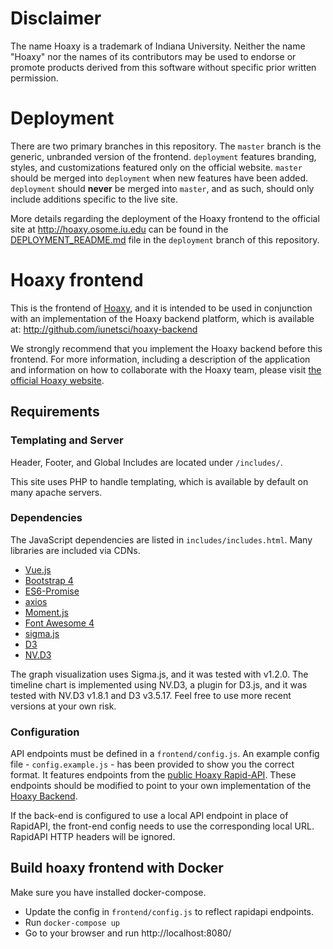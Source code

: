 # Disclaimer

The name Hoaxy is a trademark of Indiana University. Neither the name "Hoaxy" nor the names of its contributors may be used to endorse or promote products derived from this software without specific prior written permission.

# Deployment

There are two primary branches in this repository.  The `master` branch is the generic, unbranded version of the frontend.  `deployment` features branding, styles, and customizations featured only on the official website.  `master` should be merged into `deployment` when new features have been added.  `deployment` should **never** be merged into `master`, and as such, should only include additions specific to the live site.

More details regarding the deployment of the Hoaxy frontend to the official site at http://hoaxy.osome.iu.edu can be found in the [DEPLOYMENT_README.md](https://github.com/IUNetSci/hoaxy-frontend/blob/deployment/DEPLOYMENT_README.md) file in the `deployment` branch of this repository.

# Hoaxy frontend

This is the frontend of [Hoaxy](http://hoaxy.iuni.iu.edu), and it is intended to be used in conjunction with an implementation of the Hoaxy backend platform, which is available at: http://github.com/iunetsci/hoaxy-backend

We strongly recommend that you implement the Hoaxy backend before this frontend. For more information, including a description of the application and information on how to collaborate with the Hoaxy team, please visit [the official Hoaxy website](http://hoaxy.osome.iu.edu).

## Requirements

### Templating and Server

Header, Footer, and Global Includes are located under `/includes/`.

This site uses PHP to handle templating, which is available by default on many apache servers.

### Dependencies

The JavaScript dependencies are listed in `includes/includes.html`.  Many  libraries are included via CDNs.


* [Vue.js](https://vuejs.org/)
* [Bootstrap 4](https://getbootstrap.com/docs/4.0/getting-started/introduction/)
* [ES6-Promise](https://github.com/stefanpenner/es6-promise)
* [axios](https://github.com/mzabriskie/axios)
* [Moment.js](http://momentjs.com/)
* [Font Awesome 4](https://fontawesome.com/v4.7.0/)
* [sigma.js](http://sigmajs.org/)
* [D3](https://d3js.org/)
* [NV.D3](http://nvd3.org/)

The graph visualization uses Sigma.js, and it was tested with v1.2.0. The timeline chart is implemented using NV.D3, a plugin for D3.js, and it was tested with NV.D3 v1.8.1 and D3 v3.5.17. Feel free to use more recent versions at your own risk.

### Configuration

API endpoints must be defined in a `frontend/config.js`.  An example config file - `config.example.js` - has been provided to show you the correct format.  It features endpoints from the [public Hoaxy Rapid-API](https://rapidapi.com/truthy/api/hoaxy).  These endpoints should be modified to point to your own implementation of the [Hoaxy Backend](https://github.com/IUNetSci/hoaxy-backend).

If the back-end is configured to use a local API endpoint in place of RapidAPI, the front-end config needs to use the corresponding local URL. RapidAPI HTTP headers will be ignored.

## Build hoaxy frontend with Docker

Make sure you have installed docker-compose. 
* Update the config in `frontend/config.js` to reflect rapidapi endpoints. 
* Run `docker-compose up`
* Go to your browser and run http://localhost:8080/
